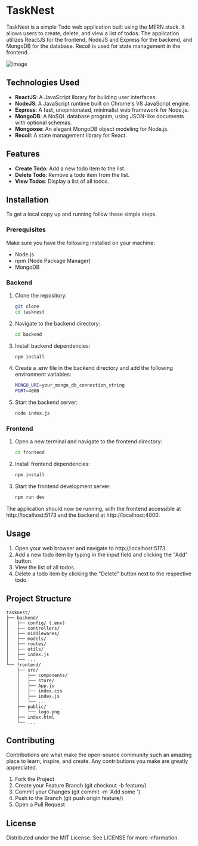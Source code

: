 # TaskNest

TaskNest is a simple Todo web application built using the MERN stack. It allows users to create, delete, and view a list of todos. The application utilizes ReactJS for the frontend, NodeJS and Express for the backend, and MongoDB for the database. Recoil is used for state management in the frontend.

![image](https://github.com/user-attachments/assets/c734f63e-7200-49d5-bbb9-cbd485979e40)


## Technologies Used

- **ReactJS**: A JavaScript library for building user interfaces.
- **NodeJS**: A JavaScript runtime built on Chrome's V8 JavaScript engine.
- **Express**: A fast, unopinionated, minimalist web framework for Node.js.
- **MongoDB**: A NoSQL database program, using JSON-like documents with optional schemas.
- **Mongoose**: An elegant MongoDB object modeling for Node.js.
- **Recoil**: A state management library for React.

## Features

- **Create Todo**: Add a new todo item to the list.
- **Delete Todo**: Remove a todo item from the list.
- **View Todos**: Display a list of all todos.

## Installation

To get a local copy up and running follow these simple steps.

### Prerequisites

Make sure you have the following installed on your machine:

- Node.js
- npm (Node Package Manager)
- MongoDB

### Backend

1. Clone the repository:
   
   ```sh
   git clone
   cd tasknest
   
3. Navigate to the backend directory:
   
   ```sh
   cd backend

5. Install backend dependencies:
   
   ```sh
   npm install

7. Create a .env file in the backend directory and add the following environment variables:
   
    ```sh
    MONGO_URI=your_mongo_db_connection_string
    PORT=4000

9. Start the backend server:
    
    ```sh
    node index.js

### Frontend

1. Open a new terminal and navigate to the frontend directory:

   ```sh
   cd frontend

2. Install frontend dependencies:
   
    ```sh
    npm install

3. Start the frontend development server:

    ```sh
    npm run dev

The application should now be running, with the frontend accessible at http://localhost:5173 and the backend at http://localhost:4000.

## Usage

1. Open your web browser and navigate to http://localhost:5173.
2. Add a new todo item by typing in the input field and clicking the "Add" button.
3. View the list of all todos.
4. Delete a todo item by clicking the "Delete" button next to the respective todo.

## Project Structure

    tasknest/
    ├── backend/
    │   ├── config/ (.env)
    │   ├── controllers/
    │   ├── middlewares/
    │   ├── models/
    │   ├── routes/
    │   ├── utils/
    │   ├── index.js
    │   └── ...
    └── frontend/
        ├── src/
        │   ├── components/
        │   ├── store/
        │   ├── App.js
        │   ├── index.css
        │   ├── index.js
        │   └── ...
        ├── public/
        │   └── logo.png
        ├── index.html
        └── ...

## Contributing
Contributions are what make the open-source community such an amazing place to learn, inspire, and create. Any contributions you make are greatly appreciated.

1. Fork the Project
2. Create your Feature Branch (git checkout -b feature/<feature-name>)
3. Commit your Changes (git commit -m 'Add some <feature-name>')
4. Push to the Branch (git push origin feature/<feature-name>)
5. Open a Pull Request

## License
Distributed under the MIT License. See LICENSE for more information.
